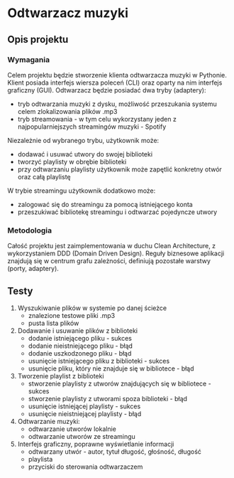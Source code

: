 # Odtwarzacz muzyki

## Opis projektu

### Wymagania
Celem projektu będzie stworzenie klienta odtwarzacza muzyki w Pythonie. Klient posiada interfejs wiersza poleceń (CLI) oraz oparty na nim interfejs graficzny (GUI).  Odtwarzacz będzie posiadać dwa tryby (adaptery):
 - tryb odtwarzania muzyki z dysku, możliwość przeszukania systemu celem zlokalizowania plików .mp3
 - tryb streamowania - w tym celu wykorzystany jeden z najpopularniejszych streamingów muzyki - Spotify

Niezależnie od wybranego trybu, użytkownik może:
 - dodawać i usuwać utwory do swojej biblioteki
 - tworzyć playlisty w obrębie biblioteki
 - przy odtwarzaniu playlisty użytkownik może zapętlić konkretny otwór oraz całą playlistę
 
 W trybie streamingu użytkownik dodatkowo może:
  - zalogować się do streamingu za pomocą istniejącego konta
  - przeszukiwać bibliotekę streamingu i odtwarzać pojedyncze utwory
  

### Metodologia
Całość projektu jest zaimplementowania w duchu Clean Architecture, z wykorzystaniem DDD (Domain Driven Design). Reguły biznesowe aplikacji znajdują się w centrum grafu zależności, definiują pozostałe warstwy (porty, adaptery).

## Testy
 1.  Wyszukiwanie plików w systemie po danej ścieżce
	  - znalezione testowe pliki .mp3
	  - pusta lista plików
 2.  Dodawanie i usuwanie plików z biblioteki
	 - dodanie istniejącego pliku - sukces
	 - dodanie nieistniejącego pliku - błąd
	 - dodanie uszkodzonego pliku - błąd
	 - usunięcie istniejącego pliku z biblioteki - sukces
	 - usunięcie pliku, który nie znajduje się w bibliotece - błąd
 3. Tworzenie playlist z biblioteki
	 - stworzenie playlisty z utworów znajdujących się w bibliotece - sukces
	 - stworzenie playlisty z utworami spoza biblioteki - błąd
	 - usunięcie istniejącej playlisty - sukces
	 - usunięcie nieistniejącej playlisty - błąd
 4. Odtwarzanie muzyki:
	 - odtwarzanie utworów lokalnie
	 - odtwarzanie utworów ze streamingu
 5. Interfejs graficzny, poprawne wyświetlanie informacji
	 - odtwarzany utwór - autor, tytuł długość, głośność, długość
	 - playlista
	 - przyciski do sterowania odtwarzaczem

